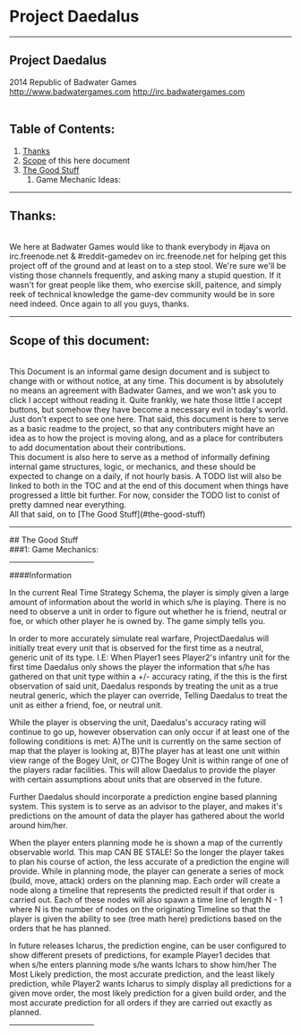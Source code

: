 # Project Daedalus #

----------


##  Project Daedalus
2014 Republic of Badwater Games
<br>
http://www.badwatergames.com
http://irc.badwatergames.com
<br>
<br>

## Table of Contents:
1. [Thanks ](#thanks)
2. [Scope](#scope) of this here document
3. [The Good Stuff](the-good-stuff)
	1. Game Mechanic Ideas:

----------
## Thanks:
<br>
	We here at Badwater Games would like to thank everybody in #java on irc.freenode.net & #reddit-gamedev on irc.freenode.net for helping get this project off of the ground and at least on to a step stool.   We're sure we'll be visting those channels frequently, and asking many a stupid question.  If it wasn't for great people like them, who exercise skill, paitence, and simply reek of technical knowledge the game-dev community would be in sore need indeed.  Once again to all you guys, thanks. 
<hr>

## Scope of this document:
<br>
	This Document is an informal game design document and is subject to change with or without notice, at any time.  This document is by absolutely no means an agreement with Badwater Games, and we won't ask you to click I accept without reading it.  Quite frankly, we hate those little I accept buttons, but somehow they have become a necessary evil in today's world.  Just don't expect to see one here.  That said, this document is here to serve as a basic readme to the project, so that any contributers might have an idea as to how the project is moving along, and as a place for contributers to add documentation about their contributions.
<br>
	This document is also here to serve as a method of informally defining internal game structures, logic, or mechanics, and these should be expected to change on a daily, if not hourly basis.  A TODO list will also be linked to both in the TOC and at the end of this document when things have progressed a little bit further.  For now, consider the TODO list to conist of pretty damned near everything. 
<br>
	All that said, on to [The Good Stuff](#the-good-stuff)	
<hr>
## The Good Stuff
<br>
###1: Game Mechanics:
<hr width=30%>
####Information
<p>
	In the current Real Time Strategy Schema, the player is simply given a large amount of information about the world in which s/he is playing.  There is no need to observe a unit in order to figure out whether he is friend, neutral or foe, or which other player he is owned by.  The game simply tells you.  
<p>
	In order to more accurately simulate real warfare, ProjectDaedalus will initially treat every unit that is observed for the first time as a neutral, generic unit of its type.   I.E: When Player1 sees Player2's infantry unit for the first time Daedalus only shows the player the information that s/he has gathered on that unit type within a +/- accuracy rating, if the this is the first observation of said unit, Daedalus responds by treating the unit as a true neutral generic, which the player can override, Telling Daedalus to treat the unit as either a friend, foe, or neutral unit.  
<p>	
	While the player is observing the unit, Daedalus's accuracy rating will continue to go up, however observation can only occur if at least one of the following conditions is met: A)The unit is currently on the same section of map that the player is looking at, B)The player has at least one unit within view range of the Bogey Unit, or C)The Bogey Unit is within range of one of the players radar facilities.  This will allow Daedalus to provide the player with certain assumptions about units that are observed in the future.  
<p>
	Further Daedalus should incorporate a prediction engine based planning system.  This system is to serve as an advisor to the player, and makes it's predictions on the amount of data the player has gathered about the world around him/her.  
<p>
	When the player enters planning mode he is shown a map of the currently observable world.  This map CAN BE STALE!  So the longer the player takes to plan his course of action, the less accurate of a prediction the engine will provide.  While in planning mode, the player can generate a series of mock (build, move, attack) orders on the planning map.  Each order will create a node along a timeline that represents the predicted result if that order is carried out.  Each of these nodes will also spawn a time line of length N - 1 where N is the number of nodes on the originating Timeline so that the player is given the ability to see (tree math here) predictions based on the orders that he has planned.  
<p>
	In future releases Icharus, the prediction engine, can be user configured to show different presets of predictions, for example Player1 decides that when s/he enters planning mode s/he wants Ichars to show him/her The Most Likely prediction, the most accurate prediction, and the least likely prediction, while Player2 wants Icharus to simply display all predictions for a given move order, the most likely prediction for a given build order, and the most accurate prediction for all orders if they are carried out exactly as planned.  
<hr width=30%>











	

	
